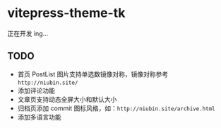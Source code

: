 # vitepress-theme-tk

正在开发 ing...

## TODO

- 首页 PostList 图片支持单选数镜像对称，镜像对称参考 `http://niubin.site/`
- 添加评论功能
- 文章页支持动态全屏大小和默认大小
- 归档页添加 commit 图标风格，如：`http://niubin.site/archive.html`
- 添加多语言功能